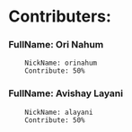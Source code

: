 # Contributers: 
###    FullName: Ori Nahum
        NickName: orinahum
        Contribute: 50%
###    FullName: Avishay Layani
        NickName: alayani
        Contribute: 50%

